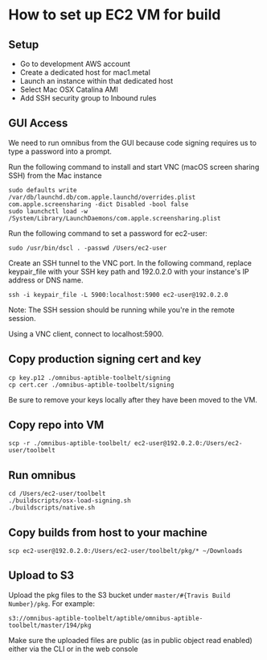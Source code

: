 # How to set up EC2 VM for build

## Setup

- Go to development AWS account
- Create a dedicated host for mac1.metal
- Launch an instance within that dedicated host
- Select Mac OSX Catalina AMI
- Add SSH security group to Inbound rules

## GUI Access

We need to run omnibus from the GUI because code signing requires us to type a
password into a prompt.

Run the following command to install and start VNC (macOS screen sharing SSH) from the Mac instance

```
sudo defaults write /var/db/launchd.db/com.apple.launchd/overrides.plist com.apple.screensharing -dict Disabled -bool false
sudo launchctl load -w /System/Library/LaunchDaemons/com.apple.screensharing.plist
```

Run the following command to set a password for ec2-user:

```
sudo /usr/bin/dscl . -passwd /Users/ec2-user
```

Create an SSH tunnel to the VNC port. In the following command, replace keypair_file with your SSH key path and 192.0.2.0 with your instance's IP address or DNS name.

```
ssh -i keypair_file -L 5900:localhost:5900 ec2-user@192.0.2.0
```

Note: The SSH session should be running while you're in the remote session.

Using a VNC client, connect to localhost:5900.

## Copy production signing cert and key

```
cp key.p12 ./omnibus-aptible-toolbelt/signing
cp cert.cer ./omnibus-aptible-toolbelt/signing
```

Be sure to remove your keys locally after they have been moved to the VM.

## Copy repo into VM

```
scp -r ./omnibus-aptible-toolbelt/ ec2-user@192.0.2.0:/Users/ec2-user/toolbelt
```

## Run omnibus

```
cd /Users/ec2-user/toolbelt
./buildscripts/osx-load-signing.sh
./buildscripts/native.sh
```

## Copy builds from host to your machine

```
scp ec2-user@192.0.2.0:/Users/ec2-user/toolbelt/pkg/* ~/Downloads
```

## Upload to S3

Upload the pkg files to the S3 bucket under `master/#{Travis Build Number}/pkg`. For example:

```
s3://omnibus-aptible-toolbelt/aptible/omnibus-aptible-toolbelt/master/194/pkg
```

Make sure the uploaded files are public (as in public object read enabled) either via the CLI or in the web console
